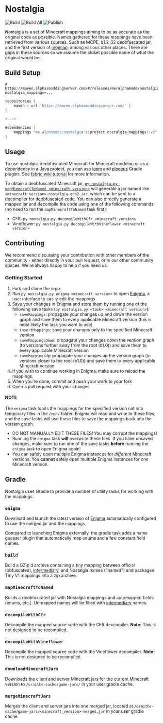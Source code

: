 # Nostalgia

![Build](https://img.shields.io/github/actions/workflow/status/McHistory/nostalgia/build.yml?label=Build&branch=b1.7.3)
![Build All](https://img.shields.io/github/actions/workflow/status/McHistory/nostalgia/build_all.yml?label=Build%20All&branch=gen2)
![Publish](https://img.shields.io/github/actions/workflow/status/McHistory/nostalgia/publish.yml?label=Publish&branch=b1.7.3)

Nostalgia is a set of Minecraft mappings aiming to be as accurate as the original code as possible.
Names gathered for these mappings have been retrieved from various sources. Such as MCPE, b1.2_02 deobfuscated jar, and the first version of [mojmap](https://piston-data.mojang.com/v1/objects/a981dbf4095dbb2ffb078db14d676fb8f9c2fa99/client.txt), among various other places.
There are gaps in these sources so we assume the closet possible name of what the original would be.

## Build Setup
```properties
# https://maven.alphasmoddingserver.com/#/releases/me/alphamode/nostalgia
nostalgia_mappings=...
```

```groovy
repositories {
    maven { url 'https://maven.alphasmoddingserver.com/' }
}

<...>

dependencies {
    mappings "me.alphamode:nostalgia:${project.nostalgia_mappings}:v2"
}
```

## Usage
To use nostalgia-deobfuscated Minecraft for Minecraft modding or as a dependency in a Java project, you can use [loom](https://github.com/FabricMC/fabric-loom) and [ploceus](https://github.com/OrnitheMC/ploceus) Gradle plugins. See [fabric wiki tutorial](https://fabricmc.net/wiki/tutorial:setup) for more information.

To obtain a deobfuscated Minecraft jar, [`py nostalgia.py mapMinecraftToNamed <minecraft version>`](#mapMinecraftToNamed) will generate a jar named like `<minecraft version>-nostalgia-gen2.jar`, which can be sent to a decompiler for deobfuscated code.
You can also directly generate a mapped jar and decompile the code using one of the following commands (no need to run the `mapMinecraftToNamed` task first):
- CFR: `py nostalgia.py decompileWithCfr <minecraft version>`
- Vineflower: `py nostalgia.py decompileWithVineflower <minecraft version>`

## Contributing

We recommend discussing your contribution with other members of the community - either directly in your pull request, or in our other community spaces. We're always happy to help if you need us

### Getting Started

1. Fork and clone the repo
2. Run `py nostalgia.py enigma <minecraft version>` to open [Enigma](https://github.com/OrnitheMC/Enigma), a user interface to easily edit the mappings
3. Save your changes in Enigma and store them by running one of the following save tasks (`py nostalgia.py <task> <minecraft version>`):
   - `saveMappings`: propagate your changes up and down the version graph and save them to every applicable Minecraft version (this is most likely the task you want to use)
   - `insertMappings`: save your changes only to the specified Minecraft version
   - `saveMappingsDown`: propagate your changes down the version graph (to versions further away from the root (b1.0)) and save them to every applicable Minecraft version
   - `saveMappingsUp`: propagate your changes up the version graph (to versions closer to the root (b1.0)) and save them to every applicable Minecraft version
4. If you wish to continue working in Enigma, make sure to reload the mappings.
5. When you're done, commit and push your work to your fork
6. Open a pull request with your changes

#### NOTE

The `enigma` task loads the mappings for the specified version out into temporary files in the `/run/` folder. Enigma will read and write to these files, and the save tasks will use these files to save the mappings back into the version graph.

- DO NOT MANUALLY EDIT THESE FILES! You may corrupt the mappings!
- Running the `enigma` task **will** overwrite these files. If you have unsaved changes, make sure to run one of the save tasks **before** running the `enigma` task to open Enigma again!
- You can safely open multiple Enigma instances for *different* Minecraft versions. You **cannot** safely open multiple Enigma instances for *one* Minecraft version.

## Gradle
Nostalgia uses Gradle to provide a number of utility tasks for working with the mappings.

### `enigma`
Download and launch the latest version of [Enigma](https://github.com/OrnitheMC/Enigma) automatically configured to use the merged jar and the mappings.

Compared to launching Enigma externally, the gradle task adds a name guesser plugin that automatically map enums and a few constant field names.

### `build`
Build a GZip'd archive containing a tiny mapping between official (obfuscated), [intermediary](https://github.com/OrnitheMC/calamus), and Nostalgia names ("named") and packages Tiny V1 mappings into a zip archive.

### `mapMinecraftToNamed`
Builds a deobfuscated jar with Nostalgia mappings and automapped fields (enums, etc.). Unmapped names will be filled with [intermediary](https://github.com/OrnitheMC/calamus) names.

### `decompileWithCfr`
Decompile the mapped source code with the CFR decompiler. **Note:** This is not designed to be recompiled.

### `decompileWithVineflower`
Decompile the mapped source code with the Vineflower decompiler. **Note:** This is not designed to be recompiled.

### `downloadMinecraftJars`
Downloads the client and server Minecraft jars for the current Minecraft version to `/ornithe-cache/game-jars/` in your user gradle cache.

### `mergeMinecraftJars`
Merges the client and server jars into one merged jar, located at `/ornithe-cache/game-jars/<minecraft_version>-merged.jar` in your user gradle cache.
